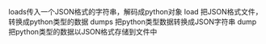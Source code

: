 loads传入一个JSON格式的字符串，解码成python对象
load 把JSON格式文件，转换成python类型的数据
dumps 把python类型数据转换成JSON字符串
dump 把python类型的数据以JSON格式存储到文件中